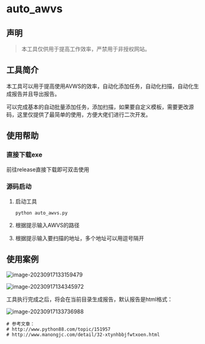 # auto_awvs



## 声明

> 本工具仅供用于提高工作效率，严禁用于非授权网站。



## 工具简介

本工具可以用于提高使用AVWS的效率，自动化添加任务，自动化扫描，自动化生成报告并且导出报告。

可以完成基本的自动批量添加任务，添加扫描，如果要自定义模板，需要更改源码，这里仅提供了最简单的使用，方便大佬们进行二次开发。



## 使用帮助

### 直接下载exe

前往release直接下载即可双击使用

### 源码启动

1. 启动工具

   ```
   python auto_awvs.py
   ```

2. 根据提示输入AWVS的路径

3. 根据提示输入要扫描的地址，多个地址可以用逗号隔开



## 使用案例

![image-20230917133159479](https://gitee.com/yuan_boss/yuanboss-pic-bed/raw/master/img2/image-20230917133159479.png)



![image-20230917134345972](https://gitee.com/yuan_boss/yuanboss-pic-bed/raw/master/img2/image-20230917134345972.png)





工具执行完成之后，将会在当前目录生成报告，默认报告是html格式：

![image-20230917133736988](https://gitee.com/yuan_boss/yuanboss-pic-bed/raw/master/img2/image-20230917133736988.png)



```
# 参考文章：
# http://www.python88.com/topic/151957
# http://www.manongjc.com/detail/32-xtynhbbjfwtxoen.html
```

